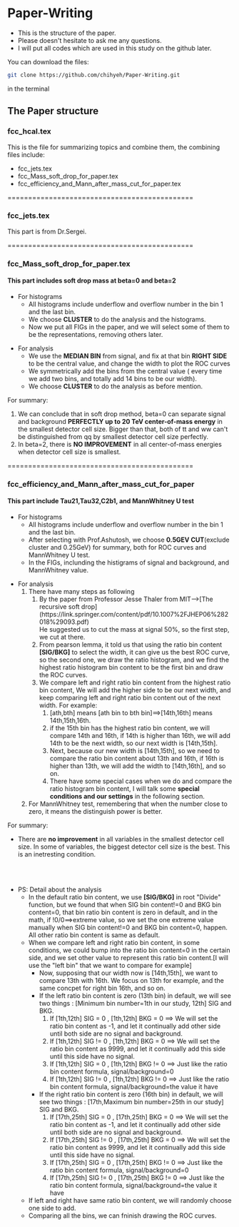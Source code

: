 
# Paper-Writing

* This is the structure of the paper.<br />
* Please doesn't hesitate to ask me any questions.<br />
* I will put all codes which are used in this study on the github later.<br />

You can download the files:
```bash
git clone https://github.com/chihyeh/Paper-Writing.git
```
in the terminal

## The Paper structure

### fcc_hcal.tex
This is the file for summarizing topics and combine them, the combining files include:<br />
* fcc_jets.tex<br />
* fcc_Mass_soft_drop_for_paper.tex<br />
* fcc_efficiency_and_Mann_after_mass_cut_for_paper.tex<br />

=============================================
### fcc_jets.tex
This part is from Dr.Sergei.<br />

=============================================
### fcc_Mass_soft_drop_for_paper.tex 
#### This part includes soft drop mass at beta=0 and beta=2 
<ul>
<li>For histograms
<ul>
<li>All histograms include underflow and overflow number in the bin 1 and the last bin.</li>
<li>We choose <strong>CLUSTER</strong> to do the analysis and the histograms.</li>
<li>Now we put all FIGs in the paper, and we will select some of them to be the representations, removing others later.</li>
</ul>
</li>
</ul>

<ul>
<li>For analysis
<ul>
<li>We use the <strong>MEDIAN BIN</strong> from signal, and fix at that bin <strong>RIGHT SIDE</strong> to be the central value, and change the width to plot the ROC curves</li>
<li>We symmetrically add the bins from the central value ( every time we add two bins, and totally add 14 bins to be our width).
<li>We choose <strong>CLUSTER</strong> to do the analysis as before mention.</li>
</ul>
</li>
</ul>

For summary:
<ol>
<li>We can conclude that in soft drop method, beta=0 can separate signal and background <strong>PERFECTLY up to 20 TeV center-of-mass energy</strong> in the smallest detector cell size. Bigger than that, both of tt and ww can't be distinguished from qq by smallest detector cell size perfectly.</li>
<li>In beta=2, there is <strong>NO IMPROVEMENT</strong> in all center-of-mass energies when detector cell size is smallest.</li>
</ol>

=============================================
### fcc_efficiency_and_Mann_after_mass_cut_for_paper
#### This part include Tau21,Tau32,C2b1, and MannWhitney U test
<ul>
<li>For histograms
<ul>
<li>All histograms include underflow and overflow number in the bin 1 and the last bin.</li>
<li>After selecting with Prof.Ashutosh, we choose <strong>0.5GEV CUT</strong>(exclude cluster and 0.25GeV) for summary, both for ROC curves and MannWhitney U test.</li>
<li>In the FIGs, inclunding the histigrams of signal and background, and MannWhitney value.</li>
</ul>
</li>
</ul>

<ul>
<li>For analysis
<ol>
<li>There have many steps as following
<ol>
<li>By the paper from Professor Jesse Thaler from MIT-->[The recursive soft drop](https://link.springer.com/content/pdf/10.1007%2FJHEP06%282018%29093.pdf)<br />
    He suggested us to cut the mass at signal 50%, so the first step, we cut at there.</li>
<li>From pearson lemma, it told us that using the ratio bin content <strong>[SIG/BKG]</strong> to select the width, it can give us the best ROC curve, so the second one, we draw the ratio histogram, and we find the highest ratio histogram bin content to be the first bin and draw the ROC curves.</li>
<li>We compare left and right ratio bin content from the highest ratio bin content, We will add the higher side to be our next width, and keep comparing left and right ratio bin content out of the next width. For example:
<ol>
<li>[ath,bth] means [ath bin to bth bin]==>[14th,16th] means 14th,15th,16th.
<li>if the 15th bin has the highest ratio bin content, we will compare 14th and 16th, if 14th is higher than 16th, we will add 14th to be the next width, so our next width is [14th,15th].</li>
<li>Next, because our new width is [14th,15th], so we need to compare the ratio bin content about 13th and 16th, if 16th is higher than 13th, we will add the width to [14th,16th], and so on.</li>
<li>There have some special cases when we do and compare the ratio histogram bin content, I will talk some <strong>special conditions and our settings</strong> in the following section.</li>
</ol>
</ol>
<li>For MannWhitney test, remembering that when the number close to zero, it means the distinguish power is better.</li>
</ul>

For summary: 
* There are <strong>no improvement</strong> in all variables in the smallest detector cell size. In some of variables, the biggest detector cell size is the best. This is an inetresting condition.<br />
<br />
<br />

<ul>
<li>PS: Detail about the analysis
<ul>
<li>In the default ratio bin content, we use <strong>[SIG/BKG]</strong> in root "Divide" function, but we found that when SIG bin content!=0 and BKG bin content=0, that bin ratio bin content is zero in default, and in the math, if !0/0==>extreme value, so we set the one extreme value manually when SIG bin content!=0 and BKG bin content=0, happen. All other ratio bin content is same as default.</li>
<li>When we compare left and right ratio bin content, in some conditions, we could bump into the ratio bin content=0 in the certain side, and we set other value to represent this ratio bin content.[I will use the "left bin" that we want to compare for example]
<ul>
<li>Now, supposing that our width now is [14th,15th], we want to compare 13th with 16th. We focus on 13th for example, and the same concpet for right bin 16th, and so on.</li>
<li>If the left ratio bin content is zero (13th bin) in default, we will see two things : [Minimum bin number=1th in our study, 12th] SIG and BKG.
<ol>
<li>If [1th,12th] SIG = 0 , [1th,12th] BKG = 0 ==> We will set the ratio bin content as -1, and let it continually add other side until both side are no signal and background.</li> 
<li>If [1th,12th] SIG != 0 , [1th,12th] BKG = 0 ==> We will set the ratio bin content as 9999, and let it continually add this side until this side have no signal.</li> 
<li>If [1th,12th] SIG = 0 , [1th,12th] BKG != 0 ==> Just like the ratio bin content formula, signal/background=0</li> 
<li>If [1th,12th] SIG != 0 , [1th,12th] BKG != 0 ==> Just like the ratio bin content formula, signal/background=the value it have</li> 
</ol>
<li>If the right ratio bin content is zero (16th bin) in default, we will see two things : [17th,Maximum bin number=25th in our study] SIG and BKG.
<ol>
<li>If [17th,25th] SIG = 0 , [17th,25th] BKG = 0 ==> We will set the ratio bin content as -1, and let it continually add other side until both side are no signal and background.</li> 
<li>If [17th,25th] SIG != 0 , [17th,25th] BKG = 0 ==> We will set the ratio bin content as 9999, and let it continually add this side until this side have no signal.</li> 
<li>If [17th,25th] SIG = 0 , [17th,25th] BKG != 0 ==> Just like the ratio bin content formula, signal/background=0</li> 
<li>If [17th,25th] SIG != 0 , [17th,25th] BKG != 0 ==> Just like the ratio bin content formula, signal/background=the value it have</li> 
</ol>

</ul>
<li>If left and right have same ratio bin content, we will randomly choose one side to add.</li>
<li>Comparing all the bins, we can fninish drawing the ROC curves.</li>
</li>
</li>
</ul>






